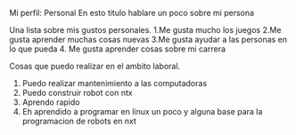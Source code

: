 Mi perfil: Personal 
En esto titulo hablare un poco sobre mi persona 

Una lista sobre mis gustos personales. 
1.Me gusta mucho los juegos 
2.Me gusta aprender muchas cosas nuevas
3.Me gusta ayudar a las personas en lo que pueda 
4. Me gusta aprender cosas sobre mi carrera

Cosas que puedo realizar en el ambito laboral.
1. Puedo realizar mantenimiento a las computadoras 
2. Puedo construir robot con ntx 
3. Aprendo rapido
4. Eh aprendido a programar en linux un poco y alguna base para la programacion de robots en nxt
